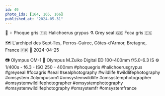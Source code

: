 ```yaml
---
id: 49
photo_ids: [164, 165, 166]
published_at: "2024-05-31"
---
```

🦭 ♀️
Phoque gris 🇫🇷
Halichoerus grypus ⚗️
Grey seal 🇬🇧
Foca gris 🇪🇸

🗺️ L'archipel des Sept-îles, Perros-Guirec, Côtes-d'Armor, Bretagne, France 🇫🇷
📅 2024-04-25

📷 Olympus OM-1
🔭 Olympus M.Zuiko Digital ED 100-400mm f/5.0-6.3 IS
⚙️ 1/400s - f6.3 - ISO 250 - 400mm
#phoquegris #halichoerusgrypus #greyseal #focagris #seal #sealphotography #wildlife #wildlifephotography #omsystem #olympusom1 #omsystemwildlife #omsystemphotographer #omsystemwildlifephotographer #omsystemphotography #omsystemwildlifephotography #omsystemfr #omsystemfrance
